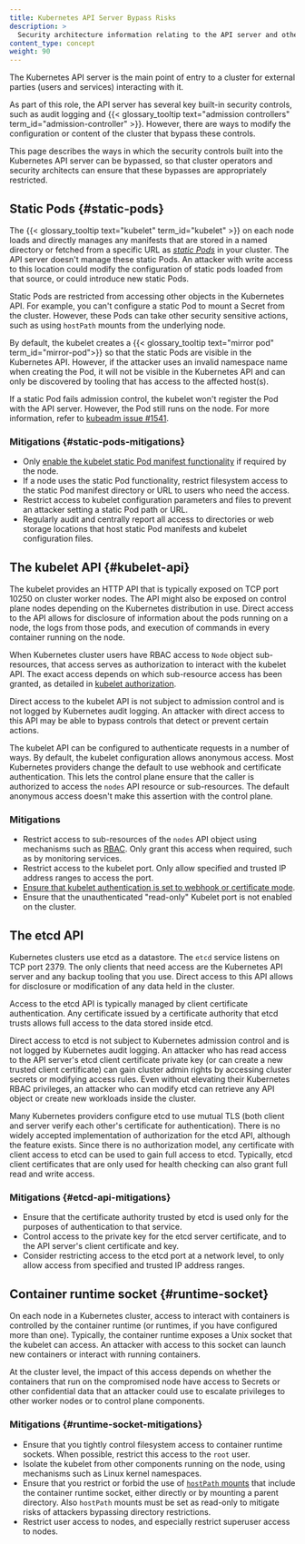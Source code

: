 ```yaml
---
title: Kubernetes API Server Bypass Risks
description: >
  Security architecture information relating to the API server and other components
content_type: concept
weight: 90
---
```


<!-- overview -->

The Kubernetes API server is the main point of entry to a cluster for external parties 
(users and services) interacting with it. 

As part of this role, the API server has several key built-in security controls, such as
audit logging and {{< glossary_tooltip text="admission controllers" term_id="admission-controller" >}}. However, there are ways to modify the configuration
or content of the cluster that bypass these controls.

This page describes the ways in which the security controls built into the
Kubernetes API server can be bypassed, so that cluster operators
and security architects can ensure that these bypasses are appropriately restricted.

<!-- body -->

## Static Pods {#static-pods}

The {{< glossary_tooltip text="kubelet" term_id="kubelet" >}} on each node loads and
directly manages any manifests that are stored in a named directory or fetched from
a specific URL as [*static Pods*](/docs/kubernetes/en/tasks/configure-pod-container/static-pod) in
your cluster. The API server doesn't manage these static Pods. An attacker with write
access to this location could modify the configuration of static pods loaded from that
source, or could introduce new static Pods.

Static Pods are restricted from accessing other objects in the Kubernetes API. For example,
you can't configure a static Pod to mount a Secret from the cluster. However, these Pods can
take other security sensitive actions, such as using `hostPath` mounts from the underlying
node.

By default, the kubelet creates a {{< glossary_tooltip text="mirror pod" term_id="mirror-pod">}}
so that the static Pods are visible in the Kubernetes API. However, if the attacker uses an invalid
namespace name when creating the Pod, it will not be visible in the Kubernetes API and can only
be discovered by tooling that has access to the affected host(s).

If a static Pod fails admission control, the kubelet won't register the Pod with the
API server. However, the Pod still runs on the node. For more information, refer to
[kubeadm issue #1541](https://github.com/kubernetes/kubeadm/issues/1541#issuecomment-487331701).

### Mitigations {#static-pods-mitigations}

- Only [enable the kubelet static Pod manifest functionality](/docs/kubernetes/en/tasks/configure-pod-container/static-pod/#static-pod-creation)
   if required by the node.
- If a node uses the static Pod functionality, restrict filesystem access to the static Pod manifest directory
   or URL to users who need the access.
- Restrict access to kubelet configuration parameters and files to prevent an attacker setting
   a static Pod path or URL.
- Regularly audit and centrally report all access to directories or web storage locations that host
   static Pod manifests and kubelet configuration files.

## The kubelet API {#kubelet-api}

The kubelet provides an HTTP API that is typically exposed on TCP port 10250 on cluster
worker nodes. The API might also be exposed on control plane nodes depending on the Kubernetes
distribution in use. Direct access to the API allows for disclosure of information about
the pods running on a node, the logs from those pods, and execution of commands in
every container running on the node.

When Kubernetes cluster users have RBAC access to `Node` object sub-resources, that access
serves as authorization to interact with the kubelet API. The exact access depends on
which sub-resource access has been granted, as detailed in [kubelet authorization](https://kubernetes.io/docs/kubernetes/en/reference/access-authn-authz/kubelet-authn-authz/#kubelet-authorization).

Direct access to the kubelet API is not subject to admission control and is not logged
by Kubernetes audit logging. An attacker with direct access to this API may be able to
bypass controls that detect or prevent certain actions.

The kubelet API can be configured to authenticate requests in a number of ways. 
By default, the kubelet configuration allows anonymous access. Most Kubernetes providers
change the default to use webhook and certificate authentication. This lets the control plane
ensure that the caller is authorized to access the `nodes` API resource or sub-resources.
The default anonymous access doesn't make this assertion with the control plane.

### Mitigations

- Restrict access to sub-resources of the `nodes` API object using mechanisms such as
   [RBAC](/docs/kubernetes/en/reference/access-authn-authz/rbac/). Only grant this access when required,
   such as by monitoring services.
- Restrict access to the kubelet port. Only allow specified and trusted IP address
   ranges to access the port.
- [Ensure that kubelet authentication is set to webhook or certificate mode](/docs/kubernetes/en/reference/access-authn-authz/kubelet-authn-authz/#kubelet-authentication). 
- Ensure that the unauthenticated "read-only" Kubelet port is not enabled on the cluster.

## The etcd API

Kubernetes clusters use etcd as a datastore. The `etcd` service listens on TCP port 2379.
The only clients that need access are the Kubernetes API server and any backup tooling
that you use. Direct access to this API allows for disclosure or modification of any
data held in the cluster.

Access to the etcd API is typically managed by client certificate authentication.
Any certificate issued by a certificate authority that etcd trusts allows full access
to the data stored inside etcd.

Direct access to etcd is not subject to Kubernetes admission control and is not logged
by Kubernetes audit logging. An attacker who has read access to the API server's
etcd client certificate private key (or can create a new trusted client certificate) can gain
cluster admin rights by accessing cluster secrets or modifying access rules. Even without
elevating their Kubernetes RBAC privileges, an attacker who can modify etcd can retrieve any API object
or create new workloads inside the cluster.

Many Kubernetes providers configure 
etcd to use mutual TLS (both client and server verify each other's certificate for authentication).
There is no widely accepted implementation of authorization for the etcd API, although
the feature exists. Since there is no authorization model, any certificate
with client access to etcd can be used to gain full access to etcd. Typically, etcd client certificates
that are only used for health checking can also grant full read and write access.

### Mitigations {#etcd-api-mitigations}

- Ensure that the certificate authority trusted by etcd is used only for the purposes of
  authentication to that service.
- Control access to the private key for the etcd server certificate, and to the API server's
  client certificate and key.
- Consider restricting access to the etcd port at a network level, to only allow access
  from specified and trusted IP address ranges.


## Container runtime socket {#runtime-socket}

On each node in a Kubernetes cluster, access to interact with containers is controlled 
by the container runtime (or runtimes, if you have configured more than one). Typically,
the container runtime exposes a Unix socket that the kubelet can access. An attacker with
access to this socket can launch new containers or interact with running containers.

At the cluster level, the impact of this access depends on whether the containers that
run on the compromised node have access to Secrets or other confidential
data that an attacker could use to escalate privileges to other worker nodes or to
control plane components.

### Mitigations {#runtime-socket-mitigations}

- Ensure that you tightly control filesystem access to container runtime sockets. 
   When possible, restrict this access to the `root` user.
- Isolate the kubelet from other components running on the node, using
   mechanisms such as Linux kernel namespaces.
- Ensure that you restrict or forbid the use of [`hostPath` mounts](/docs/kubernetes/en/concepts/storage/volumes/#hostpath)
   that include the container runtime socket, either directly or by mounting a parent
   directory. Also `hostPath` mounts must be set as read-only to mitigate risks
   of attackers bypassing directory restrictions.
- Restrict user access to nodes, and especially restrict superuser access to nodes.
